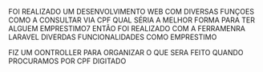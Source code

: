 FOI REALIZADO UM DESENVOLVIMENTO WEB COM DIVERSAS FUNÇOES COMO A CONSULTAR VIA CPF QUAL SÉRIA A MELHOR FORMA PARA TER ALGUEM EMPRESTIMO7 ENTÃO FOI REALIZADO COM A FERRAMENRA LARAVEL DIVERDAS FUNCIONALIDADES COMO EMPRESTIMO

FIZ UM OONTROLLER PARA ORGANIZAR O QUE SERA FEITO QUANDO PROCURAMOS POR CPF DIGITADO
